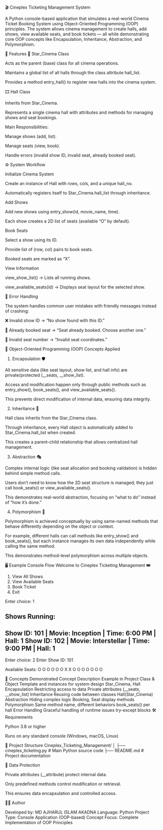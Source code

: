 🎬 Cineplex Ticketing Management System

A Python console-based application that simulates a real-world Cinema Ticket Booking System using Object-Oriented Programming (OOP) principles.
The system allows cinema management to create halls, add shows, view available seats, and book tickets — all while demonstrating core OOP concepts like Encapsulation, Inheritance, Abstraction, and Polymorphism.

🚀 Features
🏢 Star_Cinema Class

Acts as the parent (base) class for all cinema operations.

Maintains a global list of all halls through the class attribute hall_list.

Provides a method entry_hall() to register new halls into the cinema system.

🎞️ Hall Class

Inherits from Star_Cinema.

Represents a single cinema hall with attributes and methods for managing shows and seat bookings.

Main Responsibilities:

Manage shows (add, list).

Manage seats (view, book).

Handle errors (invalid show ID, invalid seat, already booked seat).

⚙️ System Workflow

Initialize Cinema System

Create an instance of Hall with rows, cols, and a unique hall_no.

Automatically registers itself to Star_Cinema.hall_list through inheritance.

Add Shows

Add new shows using entry_show(id, movie_name, time).

Each show creates a 2D list of seats (available “O” by default).

Book Seats

Select a show using its ID.

Provide list of (row, col) pairs to book seats.

Booked seats are marked as “X”.

View Information

view_show_list() → Lists all running shows.

view_available_seats(id) → Displays seat layout for the selected show.

🧩 Error Handling

The system handles common user mistakes with friendly messages instead of crashing:

❌ Invalid show ID → “No show found with this ID.”

🚫 Already booked seat → “Seat already booked. Choose another one.”

📍 Invalid seat number → “Invalid seat coordinates.”

🧱 Object-Oriented Programming (OOP) Concepts Applied
1. Encapsulation 🛡️

All sensitive data (like seat layout, show list, and hall info) are private/protected (__seats, __show_list).

Access and modification happen only through public methods such as entry_show(), book_seats(), and view_available_seats().

This prevents direct modification of internal data, ensuring data integrity.

2. Inheritance 🔁

Hall class inherits from the Star_Cinema class.

Through inheritance, every Hall object is automatically added to Star_Cinema.hall_list when created.

This creates a parent-child relationship that allows centralized hall management.

3. Abstraction 🎭

Complex internal logic (like seat allocation and booking validation) is hidden behind simple method calls.

Users don’t need to know how the 2D seat structure is managed; they just call book_seats() or view_available_seats().

This demonstrates real-world abstraction, focusing on “what to do” instead of “how it’s done.”

4. Polymorphism 🔄

Polymorphism is achieved conceptually by using same-named methods that behave differently depending on the object or context.

For example, different halls can call methods like entry_show() and book_seats(), but each instance manages its own data independently while calling the same method.

This demonstrates method-level polymorphism across multiple objects.

🖥️ Example Console Flow
Welcome to Cineplex Ticketing Management 🎟️

1. View All Shows
2. View Available Seats
3. Book Ticket
4. Exit

Enter choice: 1

Shows Running:
---------------------------------
Show ID: 101 | Movie: Inception | Time: 6:00 PM | Hall: 1
Show ID: 102 | Movie: Interstellar | Time: 9:00 PM | Hall: 1
---------------------------------

Enter choice: 2
Enter Show ID: 101

Available Seats:
O O O O O
O X X O O
O O O O O

🧠 Concepts Demonstrated
Concept	Description	Example in Project
Class & Object	Template and instances for system design	Star_Cinema, Hall
Encapsulation	Restricting access to data	Private attributes (__seats, __show_list)
Inheritance	Reusing code between classes	Hall(Star_Cinema)
Abstraction	Hiding complex logic	Booking, Seat display methods
Polymorphism	Same method name, different behaviors	book_seats() per hall
Error Handling	Graceful handling of runtime issues	try-except blocks
🛠️ Requirements

Python 3.8 or higher

Runs on any standard console (Windows, macOS, Linux)

📂 Project Structure
Cineplex_Ticketing_Management/
│
├── cineplex_ticketing.py     # Main Python source code
├── README.md                 # Project documentation

🔐 Data Protection

Private attributes (__attribute) protect internal data.

Only predefined methods control modification or retrieval.

This ensures data encapsulation and controlled access.

👨‍💻 Author

Developed by: MD AJHARUL ISLAM AKADNA
Language: Python
Project Type: Console Application (OOP-based)
Concept Focus: Complete Implementation of OOP Principles
